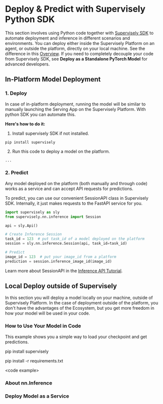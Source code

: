 # Deploy & Predict with Supervisely Python SDK

This section involves using Python code together with [Supervisely SDK](https://github.com/supervisely/supervisely) to automate deployment and inference in different scenarios and environments. You can deploy either inside the Supervisely Platform on an agent, or outside the platform, directly on your local machine. See the difference in this [Overview](neural-networks/overview.md#Deploy). If you need to completely decouple your code from Supervisely SDK, see **Deploy as a Standalone PyTorch Model** for advanced developers.

## In-Platform Model Deployment

### 1. Deploy

In case of in-platform deployment, running the model will be similar to manually launching the Serving App on the Supervisely Platform. With python SDK you can automate this.

**Here's how to do it:**

1. Install supervisely SDK if not installed.

```
pip install supervisely
```

2. Run this code to deploy a model on the platform.

```python
...
```

### 2. Predict

Any model deployed on the platform (both manually and through code) works as a service and can accept API requests for predictions.

To predict, you can use our convenient SessionAPI class in Supervisely SDK. Internally, it just makes requests to the FastAPI service for you.

```python
import supervisely as sly
from supervisely.nn.inference import Session

api = sly.Api()

# Create Inference Session
task_id = 123  # put task_id of a model deployed on the platform
session = sly.nn.inference.Session(api, task_id=task_id)

# Predict
image_id = 123  # put your image_id from a platform
prediction = session.inference_image_id(image_id)
```

Learn more about SessionAPI in the [Inference API Tutorial](https://developer.supervisely.com/app-development/neural-network-integration/inference-api-tutorial).

## Local Deploy outside of Supervisely

In this section you will deploy a model locally on your machine, outside of Supervisely Platform. In the case of deployment outside of the platform, you don't have the advantages of the Ecosystem, but you get more freedom in how your model will be used in your code.

### How to Use Your Model in Code

This example shows you a simple way to load your checkpoint and get predictions.

pip install supervisely

pip install -r requirements.txt

\<code example\>

### About nn.Inference

### Deploy Model as a Service

